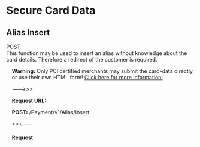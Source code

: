 # <a name="ChapterAliasStore"></a>Secure Card Data


## <a name="Payment_v1_Alias_Insert"></a>Alias Insert

<span class="POST request-method">POST</span><br>
This function may be used to insert an alias without knowledge about the card details. Therefore a redirect of the customer is required.

<div class="danger"><span class="glyphicon glyphicon-remove-sign" style="color: rgb(224, 122, 105);font-size: 30px;height: 100%;float: left;margin-right: 15px;margin-top: 0;"></span>
<p><strong>Warning:</strong> Only PCI certified merchants may submit the card-data directly, or use their own HTML form! <a href="https://docs.saferpay.com/home/integration-guide/data-security-and-pci-dss">Click here for more information!</a></p>
</div>

--->>>

<div class="info"><p><strong>Request URL:</strong></p><p><strong>POST:</strong> /Payment/v1/Alias/Insert</p></div>

<<<---

#### Request





<table class="table">
			<thead>
				<tr>
					<th colspan="2">Arguments</th>
				</tr>
			</thead>
						<tr>
							<td class="col-sm-4 text-right">
	<strong>CardForm</strong><br />
	<span class="text-muted small">
				
				<a class="type-details in" href="#Payment_Models_Data_CardForm">object</a>
	</span>
</td>
<td class="col-sm-8">
	<div style="padding-bottom: 10px">Options for card data entry form (if applicable)</div>
	<i class="small text-muted">
			</i>
</td>
						</tr>
						<tr>
							<td class="col-sm-4 text-right">
	<strong>Check</strong><br />
	<span class="text-muted small">
				
				<a class="type-details in" href="#Payment_Models_Data_AliasInsertCheck">object</a>
	</span>
</td>
<td class="col-sm-8">
	<div style="padding-bottom: 10px">Parameters for checking the means of payment before registering.<br> <b>IMPORTANT NOTE:</b> The Check function is only available for certain brands / acquirers! For more information, see <a href="https://docs.saferpay.com/home/integration-guide/licences-and-interfaces/secure-card-data">Saferpay Integration Guide for Secure Card Data</a></p></div>
	<i class="small text-muted">
			</i>
</td>
						</tr>
						<tr>
							<td class="col-sm-4 text-right">
	<strong>LanguageCode</strong><br />
	<span class="text-muted small">
				string
	</span>
</td>
<td class="col-sm-8">
	<div style="padding-bottom: 10px">Language used for displaying forms. Format: ISO 639-1 (two-letter language code), optionally followed by a hyphen and ISO 3166-1 alpha-2 (two-letter country code).<br> The supported language codes are listed below. This list may be extended in the future as more languages become available.<br> We recommend to only use supported language and country codes. If the submitted value has a valid format, but the language is unsupported, then the default language is used.<br> For supported languages, using different country codes than those explicitly listed here may or may not work as expected.<br> <br> Code-List:<br> bg - Bulgarian<br> cs - Czech<br> da - Danish<br> de - German<br> de-CH - Swiss German<br> el - Greek<br> en - English<br> es - Spanish<br> et - Estonian<br> fi - Finnish<br> fr - French<br> hr - Croatian<br> hu - Hungarian<br> is - Icelandic<br> it - Italian<br> ja - Japanese<br> lt - Lithuanian<br> lv - Latvian<br> nl - Dutch<br> nn - Norwegian<br> pl - Polish<br> pt - Portuguese<br> ro - Romanian<br> ru - Russian<br> sk - Slovak<br> sl - Slovenian<br> sv - Swedish<br> tr - Turkish<br> uk - Ukrainian<br> zh - Chinese</div>
	<i class="small text-muted">
				    <span>Example: <code>de</code></span>
	</i>
</td>
						</tr>
						<tr>
							<td class="col-sm-4 text-right">
	<strong>Notification</strong><br />
	<span class="text-muted small">
				
				<a class="type-details in" href="#Payment_Models_Data_AliasNotification">object</a>
	</span>
</td>
<td class="col-sm-8">
	<div style="padding-bottom: 10px">Url to which Saferpay will send the asynchronous confirmation for the process completion. Supported schemes are http and https. You also have to make sure to support the GET-method.</div>
	<i class="small text-muted">
				    <span>Example: <code>https://merchanthost/notify/123</code></span>
	</i>
</td>
						</tr>
						<tr>
							<td class="col-sm-4 text-right">
	<strong>PaymentMeans</strong><br />
	<span class="text-muted small">
				
				<a class="type-details in" href="#Payment_Models_Data_InsertAliasSupportingPaymentMeans">object</a>
	</span>
</td>
<td class="col-sm-8">
	<div style="padding-bottom: 10px">Means of payment to register</div>
	<i class="small text-muted">
			</i>
</td>
						</tr>
						<tr>
							<td class="col-sm-4 text-right">
	<strong>PaymentMethods</strong><br />
	<span class="text-muted small">
				array of strings
	</span>
</td>
<td class="col-sm-8">
	<div style="padding-bottom: 10px">Used to restrict the means of payment which are available to the payer</div>
	<i class="small text-muted">
Possible values: AMEX, BONUS, DINERS, DIRECTDEBIT, JCB, MAESTRO, MASTERCARD, MYONE, VISA. Additional values may be accepted but are ignored.<br />
				    <span>Example: <code>[&quot;VISA&quot;, &quot;MASTERCARD&quot;]</code></span>
	</i>
</td>
						</tr>
						<tr>
							<td class="col-sm-4 text-right">
	<strong>RegisterAlias</strong><br />
	<span class="text-muted small">
			<span>
				<span class="text-mandatory">mandatory</span>,
			</span>
				
				<a class="type-details in" href="#Payment_Models_Data_RegisterAlias">object</a>
	</span>
</td>
<td class="col-sm-8">
	<div style="padding-bottom: 10px">Registration parameters</div>
	<i class="small text-muted">
			</i>
</td>
						</tr>
						<tr>
							<td class="col-sm-4 text-right">
	<strong>RequestHeader</strong><br />
	<span class="text-muted small">
			<span>
				<span class="text-mandatory">mandatory</span>,
			</span>
				
				<a class="type-details in" href="#Common_RequestHeader">object</a>
	</span>
</td>
<td class="col-sm-8">
	<div style="padding-bottom: 10px">General information about the request.</div>
	<i class="small text-muted">
			</i>
</td>
						</tr>
						<tr>
							<td class="col-sm-4 text-right">
	<strong>ReturnUrl</strong><br />
	<span class="text-muted small">
			<span>
				<span class="text-mandatory">mandatory</span>,
			</span>
				
				<a class="type-details in" href="#Payment_Models_Data_ReturnUrl">object</a>
	</span>
</td>
<td class="col-sm-8">
	<div style="padding-bottom: 10px">URL which is used to redirect the payer back to the shop.<br><br>This Url is used by Saferpay to redirect the shopper back to the merchant shop. You may add query string parameters to identify your session, but please be aware that the shopper could modify these parameters inside the browser!<br> The whole url including query string parameters should be as short as possible to prevent issues with specific browsers and must not exceed 2000 characters.<br> Note: you should not add sensitive data to the query string, as its contents is plainly visible inside the browser and will be logged by our web servers.</div>
	<i class="small text-muted">
			</i>
</td>
						</tr>
						<tr>
							<td class="col-sm-4 text-right">
	<strong>Styling</strong><br />
	<span class="text-muted small">
				
				<a class="type-details in" href="#Payment_Models_Data_HostedFormStyling">object</a>
	</span>
</td>
<td class="col-sm-8">
	<div style="padding-bottom: 10px">Custom styling resource for the Hosted Register form.</div>
	<i class="small text-muted">
			</i>
</td>
						</tr>
						<tr>
							<td class="col-sm-4 text-right">
	<strong>Type</strong><br />
	<span class="text-muted small">
			<span>
				<span class="text-mandatory">mandatory</span>,
			</span>
				string
	</span>
</td>
<td class="col-sm-8">
	<div style="padding-bottom: 10px">Type of payment means to register</div>
	<i class="small text-muted">
Possible values: CARD, BANK_ACCOUNT, POSTFINANCEPAY, TWINT.<br />
				    <span>Example: <code>CARD</code></span>
	</i>
</td>
						</tr>

</table>

	
--->>>

<p>Example:</p>
<pre class="prettyprint">
{
  "RequestHeader": {
    "SpecVersion": "[current Spec-Version]",
    "CustomerId": "[your customer id]",
    "RequestId": "[your request id]",
    "RetryIndicator": 0
  },
  "RegisterAlias": {
    "IdGenerator": "RANDOM"
  },
  "Type": "CARD",
  "ReturnUrl": {
    "Url": "[your shop alias registration url]"
  }
}
</pre>

<<<---


#### Response





<table class="table">
			<thead>
				<tr>
					<th colspan="2">Arguments</th>
				</tr>
			</thead>
						<tr>
							<td class="col-sm-4 text-right">
	<strong>Expiration</strong><br />
	<span class="text-muted small">
			<span>
				<span class="text-mandatory">mandatory</span>,
			</span>
				date
	</span>
</td>
<td class="col-sm-8">
	<div style="padding-bottom: 10px">Expiration date / time of the generated token in ISO 8601 format in UTC.<br> After this time is exceeded, the token will not be accepted for any further actions except Asserts.</div>
	<i class="small text-muted">
				    <span>Example: <code>2015-01-30T13:45:22.258+02:00</code></span>
	</i>
</td>
						</tr>
						<tr>
							<td class="col-sm-4 text-right">
	<strong>Redirect</strong><br />
	<span class="text-muted small">
				
				<a class="type-details in" href="#Payment_Models_Data_Redirect">object</a>
	</span>
</td>
<td class="col-sm-8">
	<div style="padding-bottom: 10px">Mandatory if RedirectRequired is true. Contains the URL for the redirect to use for example the Saferpay hosted register form.</div>
	<i class="small text-muted">
			</i>
</td>
						</tr>
						<tr>
							<td class="col-sm-4 text-right">
	<strong>RedirectRequired</strong><br />
	<span class="text-muted small">
				boolean
	</span>
</td>
<td class="col-sm-8">
	<div style="padding-bottom: 10px">True if a redirect must be performed to continue, false otherwise</div>
	<i class="small text-muted">
			</i>
</td>
						</tr>
						<tr>
							<td class="col-sm-4 text-right">
	<strong>ResponseHeader</strong><br />
	<span class="text-muted small">
			<span>
				<span class="text-mandatory">mandatory</span>,
			</span>
				
				<a class="type-details in" href="#Common_ResponseHeader">object</a>
	</span>
</td>
<td class="col-sm-8">
	<div style="padding-bottom: 10px">Contains general information about the response.</div>
	<i class="small text-muted">
			</i>
</td>
						</tr>
						<tr>
							<td class="col-sm-4 text-right">
	<strong>Token</strong><br />
	<span class="text-muted small">
			<span>
				<span class="text-mandatory">mandatory</span>,
			</span>
				string
	</span>
</td>
<td class="col-sm-8">
	<div style="padding-bottom: 10px">Id for referencing later</div>
	<i class="small text-muted">
				    <span>Example: <code>234uhfh78234hlasdfh8234e</code></span>
	</i>
</td>
						</tr>

</table>

	
--->>>

<p>Example:</p>
<pre class="prettyprint">
{
  "ResponseHeader": {
    "SpecVersion": "[current Spec-Version]",
    "RequestId": "[your request id]"
  },
  "Token": "234uhfh78234hlasdfh8234e",
  "Expiration": "2015-01-30T12:45:22.258+01:00",
  "RedirectRequired": true,
  "Redirect": {
    "RedirectUrl": "https://www.saferpay.com/VT2/api/...",
    "PaymentMeansRequired": false
  }
}
</pre>

<<<---






## <a name="Payment_v1_Alias_AssertInsert"></a>Alias AssertInsert

<span class="POST request-method">POST</span><br>
This method may be used to inquire the Alias Id and further information after a successful Alias Insert call.
This function can be called up to 24 hours after the transaction was initialized.

<div class="danger"><span class="glyphicon glyphicon-remove-sign" style="color: rgb(224, 122, 105);font-size: 30px;height: 100%;float: left;margin-right: 15px;margin-top: 0;"></span>
<p><strong>Caution:</strong> Please DO NOT use the AssertInsert request for polling. You should always await the reception of the SuccessUrl.</p>
</div>

--->>>

<div class="info"><p><strong>Request URL:</strong></p><p><strong>POST:</strong> /Payment/v1/Alias/AssertInsert</p></div>

<<<---

#### Request





<table class="table">
			<thead>
				<tr>
					<th colspan="2">Arguments</th>
				</tr>
			</thead>
						<tr>
							<td class="col-sm-4 text-right">
	<strong>RequestHeader</strong><br />
	<span class="text-muted small">
			<span>
				<span class="text-mandatory">mandatory</span>,
			</span>
				
				<a class="type-details in" href="#Common_RequestHeader">object</a>
	</span>
</td>
<td class="col-sm-8">
	<div style="padding-bottom: 10px">General information about the request.</div>
	<i class="small text-muted">
			</i>
</td>
						</tr>
						<tr>
							<td class="col-sm-4 text-right">
	<strong>Token</strong><br />
	<span class="text-muted small">
			<span>
				<span class="text-mandatory">mandatory</span>,
			</span>
				string
	</span>
</td>
<td class="col-sm-8">
	<div style="padding-bottom: 10px">Token returned by initial call.</div>
	<i class="small text-muted">
Id[1..50]<br />
				    <span>Example: <code>234uhfh78234hlasdfh8234e</code></span>
	</i>
</td>
						</tr>

</table>

	
--->>>

<p>Example:</p>
<pre class="prettyprint">
{
  "RequestHeader": {
    "SpecVersion": "[current Spec-Version]",
    "CustomerId": "[your customer id]",
    "RequestId": "[unique request identifier]",
    "RetryIndicator": 0
  },
  "Token": "234uhfh78234hlasdfh8234e"
}
</pre>

<<<---


#### Response





<table class="table">
			<thead>
				<tr>
					<th colspan="2">Arguments</th>
				</tr>
			</thead>
						<tr>
							<td class="col-sm-4 text-right">
	<strong>Alias</strong><br />
	<span class="text-muted small">
			<span>
				<span class="text-mandatory">mandatory</span>,
			</span>
				
				<a class="type-details in" href="#Payment_Models_Data_AliasInfo">object</a>
	</span>
</td>
<td class="col-sm-8">
	<div style="padding-bottom: 10px">Information about the registered alias.</div>
	<i class="small text-muted">
			</i>
</td>
						</tr>
						<tr>
							<td class="col-sm-4 text-right">
	<strong>CheckResult</strong><br />
	<span class="text-muted small">
				
				<a class="type-details in" href="#Payment_Models_Data_AliasInsertCheckResult">object</a>
	</span>
</td>
<td class="col-sm-8">
	<div style="padding-bottom: 10px">Result of the Check</div>
	<i class="small text-muted">
			</i>
</td>
						</tr>
						<tr>
							<td class="col-sm-4 text-right">
	<strong>PaymentMeans</strong><br />
	<span class="text-muted small">
			<span>
				<span class="text-mandatory">mandatory</span>,
			</span>
				
				<a class="type-details in" href="#Payment_Models_Data_AliasPaymentMeansInfo">object</a>
	</span>
</td>
<td class="col-sm-8">
	<div style="padding-bottom: 10px">Information about the registered means of payment</div>
	<i class="small text-muted">
			</i>
</td>
						</tr>
						<tr>
							<td class="col-sm-4 text-right">
	<strong>ResponseHeader</strong><br />
	<span class="text-muted small">
			<span>
				<span class="text-mandatory">mandatory</span>,
			</span>
				
				<a class="type-details in" href="#Common_ResponseHeader">object</a>
	</span>
</td>
<td class="col-sm-8">
	<div style="padding-bottom: 10px">Contains general information about the response.</div>
	<i class="small text-muted">
			</i>
</td>
						</tr>

</table>

	
--->>>

<p>Example:</p>
<pre class="prettyprint">
{
  "ResponseHeader": {
    "SpecVersion": "[current Spec-Version]",
    "RequestId": "[your request id]"
  },
  "Alias": {
    "Id": "alias35nfd9mkzfw0x57iwx",
    "Lifetime": 1000
  },
  "PaymentMeans": {
    "Brand": {
      "PaymentMethod": "VISA",
      "Name": "VISA Saferpay Test"
    },
    "DisplayText": "9123 45xx xxxx 1234",
    "Card": {
      "MaskedNumber": "912345xxxxxx1234",
      "ExpYear": 2015,
      "ExpMonth": 9,
      "HolderName": "Max Mustermann",
      "CountryCode": "CH"
    }
  }
}
</pre>

<<<---






## <a name="Payment_v1_Alias_InsertDirect"></a>Alias InsertDirect

<span class="POST request-method">POST</span><br>
This method may be used to insert an alias directly with card-data collected by using your own HTML form.

<div class="danger"><span class="glyphicon glyphicon-remove-sign" style="color: rgb(224, 122, 105);font-size: 30px;height: 100%;float: left;margin-right: 15px;margin-top: 0;"></span>
<p><strong>Warning:</strong> Only respectively PCI certified merchants may submit the card-data directly, or use their own HTML form! <a href="https://docs.saferpay.com/home/integration-guide/data-security-and-pci-dss">Click here for more information!</a></p>
</div>

--->>>

<div class="info"><p><strong>Request URL:</strong></p><p><strong>POST:</strong> /Payment/v1/Alias/InsertDirect</p></div>

<<<---

#### Request





<table class="table">
			<thead>
				<tr>
					<th colspan="2">Arguments</th>
				</tr>
			</thead>
						<tr>
							<td class="col-sm-4 text-right">
	<strong>Check</strong><br />
	<span class="text-muted small">
				
				<a class="type-details in" href="#Payment_Models_Data_AliasDirectInsertCheck">object</a>
	</span>
</td>
<td class="col-sm-8">
	<div style="padding-bottom: 10px">Parameters for checking the means of payment before registering. <b>IMPORTANT NOTE:</b> The Check function is only available for SIX Payment Services VISA and Mastercard acquiring contracts!</div>
	<i class="small text-muted">
			</i>
</td>
						</tr>
						<tr>
							<td class="col-sm-4 text-right">
	<strong>IssuerReference</strong><br />
	<span class="text-muted small">
				
				<a class="type-details in" href="#Payment_Models_Data_IssuerReference">object</a>
	</span>
</td>
<td class="col-sm-8">
	<div style="padding-bottom: 10px">Contains that is received from the issuer in the response of a successful payment by other payment providers. This data will be used for authorizations based on this alias.</div>
	<i class="small text-muted">
			</i>
</td>
						</tr>
						<tr>
							<td class="col-sm-4 text-right">
	<strong>PaymentMeans</strong><br />
	<span class="text-muted small">
			<span>
				<span class="text-mandatory">mandatory</span>,
			</span>
				
				<a class="type-details in" href="#Payment_Models_Data_AliasInsertDirectPaymentMeans">object</a>
	</span>
</td>
<td class="col-sm-8">
	<div style="padding-bottom: 10px">Means of payment to register</div>
	<i class="small text-muted">
			</i>
</td>
						</tr>
						<tr>
							<td class="col-sm-4 text-right">
	<strong>RegisterAlias</strong><br />
	<span class="text-muted small">
			<span>
				<span class="text-mandatory">mandatory</span>,
			</span>
				
				<a class="type-details in" href="#Payment_Models_Data_RegisterAlias">object</a>
	</span>
</td>
<td class="col-sm-8">
	<div style="padding-bottom: 10px">Registration parameters</div>
	<i class="small text-muted">
			</i>
</td>
						</tr>
						<tr>
							<td class="col-sm-4 text-right">
	<strong>RequestHeader</strong><br />
	<span class="text-muted small">
			<span>
				<span class="text-mandatory">mandatory</span>,
			</span>
				
				<a class="type-details in" href="#Common_RequestHeader">object</a>
	</span>
</td>
<td class="col-sm-8">
	<div style="padding-bottom: 10px">General information about the request.</div>
	<i class="small text-muted">
			</i>
</td>
						</tr>

</table>

	
--->>>

<p>Example:</p>
<pre class="prettyprint">
{
  "RequestHeader": {
    "SpecVersion": "[current Spec-Version]",
    "CustomerId": "[your customer id]",
    "RequestId": "[your request id]",
    "RetryIndicator": 0
  },
  "PaymentMeans": {
    "Card": {
      "Number": "912345678901234",
      "ExpYear": 2015,
      "ExpMonth": 9,
      "HolderName": "Max Mustermann",
      "VerificationCode": "123"
    }
  },
  "RegisterAlias": {
    "IdGenerator": "RANDOM"
  }
}
</pre>

<<<---


#### Response





<table class="table">
			<thead>
				<tr>
					<th colspan="2">Arguments</th>
				</tr>
			</thead>
						<tr>
							<td class="col-sm-4 text-right">
	<strong>Alias</strong><br />
	<span class="text-muted small">
			<span>
				<span class="text-mandatory">mandatory</span>,
			</span>
				
				<a class="type-details in" href="#Payment_Models_Data_AliasInfo">object</a>
	</span>
</td>
<td class="col-sm-8">
	<div style="padding-bottom: 10px">Information about the registered alias.</div>
	<i class="small text-muted">
			</i>
</td>
						</tr>
						<tr>
							<td class="col-sm-4 text-right">
	<strong>CheckResult</strong><br />
	<span class="text-muted small">
				
				<a class="type-details in" href="#Payment_Models_Data_AliasInsertCheckResult">object</a>
	</span>
</td>
<td class="col-sm-8">
	<div style="padding-bottom: 10px">Result of the Check</div>
	<i class="small text-muted">
			</i>
</td>
						</tr>
						<tr>
							<td class="col-sm-4 text-right">
	<strong>PaymentMeans</strong><br />
	<span class="text-muted small">
			<span>
				<span class="text-mandatory">mandatory</span>,
			</span>
				
				<a class="type-details in" href="#Payment_Models_Data_AliasPaymentMeansInfo">object</a>
	</span>
</td>
<td class="col-sm-8">
	<div style="padding-bottom: 10px">Information about the registered means of payment</div>
	<i class="small text-muted">
			</i>
</td>
						</tr>
						<tr>
							<td class="col-sm-4 text-right">
	<strong>ResponseHeader</strong><br />
	<span class="text-muted small">
			<span>
				<span class="text-mandatory">mandatory</span>,
			</span>
				
				<a class="type-details in" href="#Common_ResponseHeader">object</a>
	</span>
</td>
<td class="col-sm-8">
	<div style="padding-bottom: 10px">Contains general information about the response.</div>
	<i class="small text-muted">
			</i>
</td>
						</tr>

</table>

	
--->>>

<p>Example:</p>
<pre class="prettyprint">
{
  "ResponseHeader": {
    "SpecVersion": "[current Spec-Version]",
    "RequestId": "[your request id]"
  },
  "Alias": {
    "Id": "alias35nfd9mkzfw0x57iwx",
    "Lifetime": 1000
  },
  "PaymentMeans": {
    "Brand": {
      "PaymentMethod": "VISA",
      "Name": "VISA Saferpay Test"
    },
    "DisplayText": "9123 45xx xxxx 1234",
    "Card": {
      "MaskedNumber": "912345xxxxxx1234",
      "ExpYear": 2015,
      "ExpMonth": 9,
      "HolderName": "Max Mustermann",
      "CountryCode": "CH"
    }
  }
}
</pre>

<<<---






## <a name="Payment_v1_Alias_Update"></a>Alias Update

<span class="POST request-method">POST</span><br>
This method may be used to update an alias' lifetime and / or its credit card expiry date

--->>>

<div class="info"><p><strong>Request URL:</strong></p><p><strong>POST:</strong> /Payment/v1/Alias/Update</p></div>

<<<---

#### Request





<table class="table">
			<thead>
				<tr>
					<th colspan="2">Arguments</th>
				</tr>
			</thead>
						<tr>
							<td class="col-sm-4 text-right">
	<strong>RequestHeader</strong><br />
	<span class="text-muted small">
			<span>
				<span class="text-mandatory">mandatory</span>,
			</span>
				
				<a class="type-details in" href="#Common_RequestHeader">object</a>
	</span>
</td>
<td class="col-sm-8">
	<div style="padding-bottom: 10px">General information about the request.</div>
	<i class="small text-muted">
			</i>
</td>
						</tr>
						<tr>
							<td class="col-sm-4 text-right">
	<strong>UpdateAlias</strong><br />
	<span class="text-muted small">
			<span>
				<span class="text-mandatory">mandatory</span>,
			</span>
				
				<a class="type-details in" href="#Payment_Models_Data_UpdateAlias">object</a>
	</span>
</td>
<td class="col-sm-8">
	<div style="padding-bottom: 10px">Update parameters</div>
	<i class="small text-muted">
			</i>
</td>
						</tr>
						<tr>
							<td class="col-sm-4 text-right">
	<strong>UpdatePaymentMeans</strong><br />
	<span class="text-muted small">
			<span>
				<span class="text-mandatory">mandatory</span>,
			</span>
				
				<a class="type-details in" href="#Payment_Models_Data_UpdatePaymentMeans">object</a>
	</span>
</td>
<td class="col-sm-8">
	<div style="padding-bottom: 10px">Means of payment to update</div>
	<i class="small text-muted">
			</i>
</td>
						</tr>

</table>

	
--->>>

<p>Example:</p>
<pre class="prettyprint">
{
  "RequestHeader": {
    "SpecVersion": "[current Spec-Version]",
    "CustomerId": "[your customer id]",
    "RequestId": "[your request id]",
    "RetryIndicator": 0
  },
  "AliasUpdate": {
    "Id": "[your alias id]",
    "Lifetime": "[your lifetime]"
  },
  "UpdatePaymentMeans": {
    "Card": {
      "ExpMonth": "[your expiry month]",
      "ExpYear": "[your expiry year]"
    }
  }
}
</pre>

<<<---


#### Response





<table class="table">
			<thead>
				<tr>
					<th colspan="2">Arguments</th>
				</tr>
			</thead>
						<tr>
							<td class="col-sm-4 text-right">
	<strong>Alias</strong><br />
	<span class="text-muted small">
			<span>
				<span class="text-mandatory">mandatory</span>,
			</span>
				
				<a class="type-details in" href="#Payment_Models_Data_AliasInfo">object</a>
	</span>
</td>
<td class="col-sm-8">
	<div style="padding-bottom: 10px">Information about the registered alias.</div>
	<i class="small text-muted">
			</i>
</td>
						</tr>
						<tr>
							<td class="col-sm-4 text-right">
	<strong>PaymentMeans</strong><br />
	<span class="text-muted small">
			<span>
				<span class="text-mandatory">mandatory</span>,
			</span>
				
				<a class="type-details in" href="#Payment_Models_Data_AliasPaymentMeansInfo">object</a>
	</span>
</td>
<td class="col-sm-8">
	<div style="padding-bottom: 10px">Information about the registered means of payment</div>
	<i class="small text-muted">
			</i>
</td>
						</tr>
						<tr>
							<td class="col-sm-4 text-right">
	<strong>ResponseHeader</strong><br />
	<span class="text-muted small">
			<span>
				<span class="text-mandatory">mandatory</span>,
			</span>
				
				<a class="type-details in" href="#Common_ResponseHeader">object</a>
	</span>
</td>
<td class="col-sm-8">
	<div style="padding-bottom: 10px">Contains general information about the response.</div>
	<i class="small text-muted">
			</i>
</td>
						</tr>

</table>

	
--->>>

<p>Example:</p>
<pre class="prettyprint">
{
  "ResponseHeader": {
    "SpecVersion": "[current Spec-Version]",
    "RequestId": "[your request id]"
  },
  "Alias": {
    "Id": "alias35nfd9mkzfw0x57iwx",
    "Lifetime": 1000
  },
  "PaymentMeans": {
    "Brand": {
      "PaymentMethod": "VISA",
      "Name": "VISA Saferpay Test"
    },
    "DisplayText": "9123 45xx xxxx 1234",
    "Card": {
      "MaskedNumber": "912345xxxxxx1234",
      "ExpYear": 2015,
      "ExpMonth": 9,
      "HolderName": "Max Mustermann",
      "CountryCode": "CH"
    }
  }
}
</pre>

<<<---






## <a name="Payment_v1_Alias_Delete"></a>Alias Delete

<span class="POST request-method">POST</span><br>
This method may be used to delete previously inserted aliases.

--->>>

<div class="info"><p><strong>Request URL:</strong></p><p><strong>POST:</strong> /Payment/v1/Alias/Delete</p></div>

<<<---

#### Request





<table class="table">
			<thead>
				<tr>
					<th colspan="2">Arguments</th>
				</tr>
			</thead>
						<tr>
							<td class="col-sm-4 text-right">
	<strong>AliasId</strong><br />
	<span class="text-muted small">
			<span>
				<span class="text-mandatory">mandatory</span>,
			</span>
				string
	</span>
</td>
<td class="col-sm-8">
	<div style="padding-bottom: 10px">The Alias you want to delete. This value is case-insensitive.</div>
	<i class="small text-muted">
Id[1..40]<br />
				    <span>Example: <code>alias35nfd9mkzfw0x57iwx</code></span>
	</i>
</td>
						</tr>
						<tr>
							<td class="col-sm-4 text-right">
	<strong>RequestHeader</strong><br />
	<span class="text-muted small">
			<span>
				<span class="text-mandatory">mandatory</span>,
			</span>
				
				<a class="type-details in" href="#Common_RequestHeader">object</a>
	</span>
</td>
<td class="col-sm-8">
	<div style="padding-bottom: 10px">General information about the request.</div>
	<i class="small text-muted">
			</i>
</td>
						</tr>

</table>

	
--->>>

<p>Example:</p>
<pre class="prettyprint">
{
  "RequestHeader": {
    "SpecVersion": "[current Spec-Version]",
    "CustomerId": "[your customer id]",
    "RequestId": "[unique request id]",
    "RetryIndicator": 0
  },
  "AliasId": "alias35nfd9mkzfw0x57iwx"
}
</pre>

<<<---


#### Response





<table class="table">
			<thead>
				<tr>
					<th colspan="2">Arguments</th>
				</tr>
			</thead>
						<tr>
							<td class="col-sm-4 text-right">
	<strong>ResponseHeader</strong><br />
	<span class="text-muted small">
			<span>
				<span class="text-mandatory">mandatory</span>,
			</span>
				
				<a class="type-details in" href="#Common_ResponseHeader">object</a>
	</span>
</td>
<td class="col-sm-8">
	<div style="padding-bottom: 10px">Contains general information about the response.</div>
	<i class="small text-muted">
			</i>
</td>
						</tr>

</table>

	
--->>>

<p>Example:</p>
<pre class="prettyprint">
{
  "ResponseHeader": {
    "SpecVersion": "[current Spec-Version]",
    "RequestId": "[your request id]"
  }
}
</pre>

<<<---







